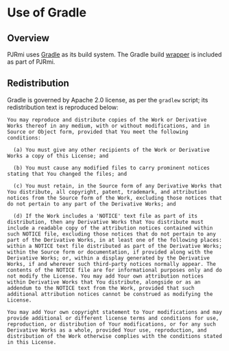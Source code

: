 Use of Gradle
=============

## Overview

PJRmi uses [Gradle](https://gradle.org/) as its build system. The Gradle build
[wrapper](https://docs.gradle.org/current/userguide/gradle_wrapper.html) is
included as part of PJRmi.


## Redistribution

Gradle is governed by Apache 2.0 license, as per the `gradlew` script; its
redistribution text is reproduced below:

    You may reproduce and distribute copies of the Work or Derivative Works thereof in any medium, with or without modifications, and in Source or Object form, provided that You meet the following conditions:

      (a) You must give any other recipients of the Work or Derivative Works a copy of this License; and

      (b) You must cause any modified files to carry prominent notices stating that You changed the files; and

      (c) You must retain, in the Source form of any Derivative Works that You distribute, all copyright, patent, trademark, and attribution notices from the Source form of the Work, excluding those notices that do not pertain to any part of the Derivative Works; and

      (d) If the Work includes a 'NOTICE' text file as part of its distribution, then any Derivative Works that You distribute must include a readable copy of the attribution notices contained within such NOTICE file, excluding those notices that do not pertain to any part of the Derivative Works, in at least one of the following places: within a NOTICE text file distributed as part of the Derivative Works; within the Source form or documentation, if provided along with the Derivative Works; or, within a display generated by the Derivative Works, if and wherever such third-party notices normally appear. The contents of the NOTICE file are for informational purposes only and do not modify the License. You may add Your own attribution notices within Derivative Works that You distribute, alongside or as an addendum to the NOTICE text from the Work, provided that such additional attribution notices cannot be construed as modifying the License.

    You may add Your own copyright statement to Your modifications and may provide additional or different license terms and conditions for use, reproduction, or distribution of Your modifications, or for any such Derivative Works as a whole, provided Your use, reproduction, and distribution of the Work otherwise complies with the conditions stated in this License.
